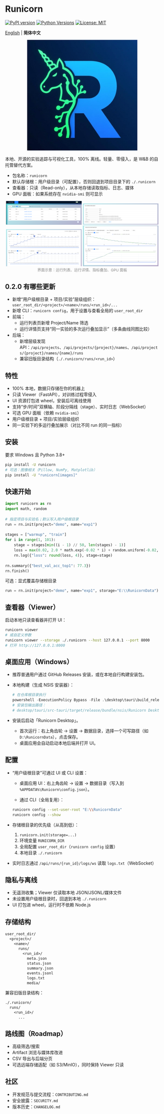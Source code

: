 # Runicorn

[![PyPI version](https://img.shields.io/pypi/v/runicorn)](https://pypi.org/project/runicorn/)
[![Python Versions](https://img.shields.io/pypi/pyversions/runicorn)](https://pypi.org/project/runicorn/)
[![License: MIT](https://img.shields.io/badge/License-MIT-yellow.svg)](LICENSE)

[English](README.md) | **简体中文**


<p align="center">
  <img src="docs/picture/icon.jpg" alt="Runicorn logo" width="360" />
</p>

本地、开源的实验追踪与可视化工具，100% 离线。轻量、零侵入，是 W&B 的自托管替代方案。

- 包名称：`runicorn`
- 默认存储根：用户级目录（可配置），否则回退到项目目录下的 `./.runicorn`
- 查看器：只读（Read-only），从本地存储读取指标、日志、媒体
- GPU 面板：如果系统存在 `nvidia-smi` 则可显示

<p align="center">
  <img src="https://github.com/Skydoge-zjm/Runicorn/blob/main/docs/picture/p1.png" alt="Runicorn 界面示例 1" width="49%" />
  <img src="https://github.com/Skydoge-zjm/Runicorn/blob/main/docs/picture/p2.png" alt="Runicorn 界面示例 2" width="49%" />
  <br/>
  <img src="https://github.com/Skydoge-zjm/Runicorn/blob/main/docs/picture/p3.png" alt="Runicorn 界面示例 3" width="49%" />
  <img src="https://github.com/Skydoge-zjm/Runicorn/blob/main/docs/picture/p4.png" alt="Runicorn 界面示例 4" width="49%" />
  <br/>
  <span style="color:#888; font-size: 12px;">界面示意：运行列表、运行详情、指标叠加、GPU 面板</span>
</p>

## 0.2.0 有哪些更新

- 新增“用户级根目录 + 项目/实验”层级组织：`user_root_dir/<project>/<name>/runs/<run_id>/...`
- 新增 CLI：`runicorn config`，用于设置与查看全局的 `user_root_dir`
- 前端：
  - 运行列表页新增 Project/Name 筛选
  - 运行详情页支持“同一实验的多次运行叠加显示”（多条曲线同图比较）
- 后端：
  - 新增层级发现 API：`/api/projects`、`/api/projects/{project}/names`、`/api/projects/{project}/names/{name}/runs`
  - 兼容旧版目录结构（`./.runicorn/runs/<run_id>`）

## 特性

- 100% 本地，数据只存储在你的机器上
- 只读 Viewer（FastAPI），对训练过程零侵入
- UI 资源打包进 wheel，安装后可离线使用
- 支持“步/时间”双横轴、阶段分隔线（stage）、实时日志（WebSocket）
- 可选 GPU 面板（依赖 `nvidia-smi`）
- 用户级根目录 + 项目/实验层级组织
- 同一实验下的多运行叠加展示（对比不同 run 的同一指标）

## 安装

要求 Windows 且 Python 3.8+

```bash
pip install -U runicorn
# 可选：图像相关（Pillow, NumPy, Matplotlib）
pip install -U "runicorn[images]"
```

## 快速开始

```python
import runicorn as rn
import math, random

# 指定项目与实验名；默认写入用户级根目录
run = rn.init(project="demo", name="exp1")

stages = ["warmup", "train"]
for i in range(1, 101):
    stage = stages[min((i - 1) // 50, len(stages) - 1)]
    loss = max(0.02, 2.0 * math.exp(-0.02 * i) + random.uniform(-0.02, 0.02))
    rn.log({"loss": round(loss, 4)}, stage=stage)

rn.summary({"best_val_acc_top1": 77.3})
rn.finish()
```

可选：显式覆盖存储根目录
```python
run = rn.init(project="demo", name="exp1", storage="E:\\RunicornData")
```

## 查看器（Viewer）

启动本地只读查看器并打开 UI：
```bash
runicorn viewer
# 或自定义参数
runicorn viewer --storage ./.runicorn --host 127.0.0.1 --port 8000
# 打开 http://127.0.0.1:8000
```

## 桌面应用（Windows）

- 推荐普通用户通过 GitHub Releases 安装，或在本地自行构建安装包。
- 本地构建（生成 NSIS 安装器）：

  ```powershell
  # 在仓库根目录执行
  powershell -ExecutionPolicy Bypass -File .\desktop\tauri\build_release.ps1 -Bundles nsis
  # 安装包输出路径：
  # desktop/tauri/src-tauri/target/release/bundle/nsis/Runicorn Desktop_<version>_x64-setup.exe
  ```

- 安装后启动「Runicorn Desktop」。
  - 首次运行：右上角齿轮 → 设置 → 数据目录，选择一个可写路径（如 `D:\RunicornData`），点击保存。
  - 桌面应用会自动启动本地后端并打开 UI。

## 配置

- “用户级根目录”可通过 UI 或 CLI 设置：

  - 桌面应用 UI：右上角齿轮 → 设置 → 数据目录（写入到 `%APPDATA%\Runicorn\config.json`）。

  - 通过 CLI（全局复用）：
  ```bash
  runicorn config --set-user-root "E:\\RunicornData"
  runicorn config --show
  ```

- 存储根目录的优先级（从高到低）：
  1. `runicorn.init(storage=...)`
  2. 环境变量 `RUNICORN_DIR`
  3. 全局配置 `user_root_dir`（`runicorn config` 设置）
  4. 本地目录 `./.runicorn`

- 实时日志通过 `/api/runs/{run_id}/logs/ws` 读取 `logs.txt`（WebSocket）

## 隐私与离线

- 无遥测收集；Viewer 仅读取本地 JSON/JSONL/媒体文件
- 未设置用户级根目录时，回退到本地 `./.runicorn`
- UI 打包进 wheel，运行时不依赖 Node.js

## 存储结构

```
user_root_dir/
  <project>/
    <name>/
      runs/
        <run_id>/
          meta.json
          status.json
          summary.json
          events.jsonl
          logs.txt
          media/
```

兼容旧版目录结构：
```
./.runicorn/
  runs/
    <run_id>/
      ...
```

## 路线图（Roadmap）

- 高级筛选/搜索
- Artifact 浏览与媒体库改进
- CSV 导出与后端分页
- 可选远端存储适配（如 S3/MinIO），同时保持 Viewer 只读

## 社区

- 开发规范与提交流程：`CONTRIBUTING.md`
- 安全披露：`SECURITY.md`
- 版本历史：`CHANGELOG.md`
